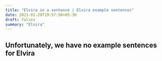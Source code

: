 ```yaml
---
title: "Elvira in a sentence | Elvira example sentences"
date: 2021-01-20T19:57:50+05:30
draft: falses
summary: "Elvira"
---
```

## Unfortunately, we have no example sentences for Elvira                 
